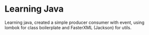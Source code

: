 # Learning Java

Learning java, created a simple producer consumer with event, using lombok for class boilerplate and FasterXML (Jackson) for utils.
